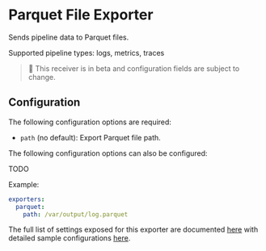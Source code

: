 # Parquet File Exporter

Sends pipeline data to Parquet files.

Supported pipeline types: logs, metrics, traces

> :construction: This receiver is in beta and configuration fields are subject to change.

## Configuration

The following configuration options are required:

- `path` (no default): Export Parquet file path.

The following configuration options can also be configured:

TODO

Example:

```yaml
exporters:
  parquet:
    path: /var/output/log.parquet
```

The full list of settings exposed for this exporter are documented [here](config.go)
with detailed sample configurations [here](testdata/config.yaml).